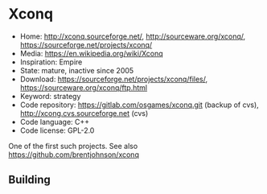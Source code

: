 # Xconq

- Home: http://xconq.sourceforge.net/, http://sourceware.org/xconq/, https://sourceforge.net/projects/xconq/
- Media: https://en.wikipedia.org/wiki/Xconq
- Inspiration: Empire
- State: mature, inactive since 2005
- Download: https://sourceforge.net/projects/xconq/files/, https://sourceware.org/xconq/ftp.html
- Keyword: strategy
- Code repository: https://gitlab.com/osgames/xconq.git (backup of cvs), http://xcong.cvs.sourceforge.net (cvs)
- Code language: C++
- Code license: GPL-2.0

One of the first such projects.
See also https://github.com/brentjohnson/xconq

## Building


